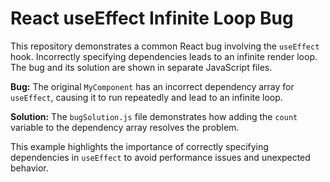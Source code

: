 # React useEffect Infinite Loop Bug

This repository demonstrates a common React bug involving the `useEffect` hook.  Incorrectly specifying dependencies leads to an infinite render loop. The bug and its solution are shown in separate JavaScript files.

**Bug:** The original `MyComponent` has an incorrect dependency array for `useEffect`, causing it to run repeatedly and lead to an infinite loop.

**Solution:** The `bugSolution.js` file demonstrates how adding the `count` variable to the dependency array resolves the problem.

This example highlights the importance of correctly specifying dependencies in `useEffect` to avoid performance issues and unexpected behavior.